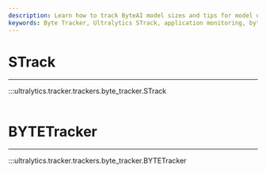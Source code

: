 ```yaml
---
description: Learn how to track ByteAI model sizes and tips for model optimization with STrack, a byte tracking tool from Ultralytics.
keywords: Byte Tracker, Ultralytics STrack, application monitoring, bytes sent, bytes received, code examples, setup instructions
---
```


# STrack
---
:::ultralytics.tracker.trackers.byte_tracker.STrack
<br><br>

# BYTETracker
---
:::ultralytics.tracker.trackers.byte_tracker.BYTETracker
<br><br>